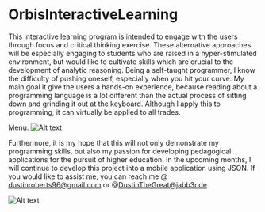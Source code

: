 # OrbisInteractiveLearning
This interactive learning program is intended to engage with the users through focus and critical thinking exercise.  These alternative approaches will be especially engaging to students who are raised in a hyper-stimulated environment, but would like to cultivate skills which are crucial to the development of analytic reasoning. Being  a self-taught programmer,  I know the difficulty of pushing oneself, especially when you hit your curve. My main goal it give the users a hands-on experience, because reading about a programming language is a lot different than the actual process of sitting down and grinding it out at the keyboard. Although I apply this to programming, it can virtually be applied to all trades. 

Menu:
![Alt text](http://i.imgur.com/MLqkaxD.png "Optional title")


Furthermore, it is my hope that this will not only demonstrate my programming skills,  but also my  passion for developing pedagogical applications for the pursuit of higher education. In the upcoming months, I will continue to develop this project into a mobile application using JSON. If you would like to assist me, you can reach me @ dustinroberts96@gmail.com or  @DustinTheGreat@jabb3r.de.

![Alt text](http://i.imgur.com/94H4Vbf.png "Optional title")
